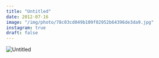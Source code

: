 ```yaml
---
title: "Untitled"
date: 2012-07-16
image: "/img/photo/78c03cd049b109f02952b64396de3da9.jpg"
instagram: true
draft: false
---
```


![Untitled](/img/photo/78c03cd049b109f02952b64396de3da9.jpg)
